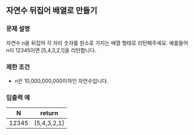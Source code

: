 ## 자연수 뒤집어 배열로 만들기

### 문제 설명

자연수 n을 뒤집어 각 자리 숫자를 원소로 가지는 배열 형태로 리턴해주세요. 예를들어 n이 12345이면 [5,4,3,2,1]을 리턴합니다.

### 제한 조건

- n은 10,000,000,000이하인 자연수입니다.

### 입출력 예

|   N   |   return    |
| :---: | :---------: |
| 12345 | [5,4,3,2,1] |

